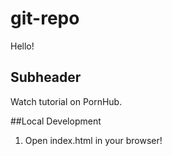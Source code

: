 # git-repo

Hello!

## Subheader

Watch tutorial on PornHub. 

##Local Development

1. Open index.html in your browser! 
